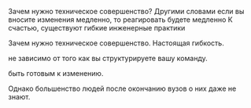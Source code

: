 Зачем нужно техническое совершенство?
Другими словами если вы вносите изменения медленно, то реагировать  будете медленно
К счастью, существуют гибкие инженерные практики

Зачем нужно техническое совершенство.
Настоящая гибкость.



не зависимо от того как вы структурируете вашу команду.


быть готовым к изменению.

Однако большенство людей после окончанию вузов о них даже не знают.

